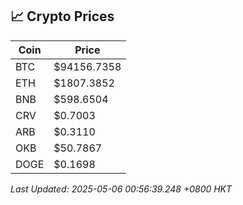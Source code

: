 ## 📈 Crypto Prices

| Coin | Price |
| ---- | ----- |
| BTC | $94156.7358 |
| ETH | $1807.3852 |
| BNB | $598.6504 |
| CRV | $0.7003 |
| ARB | $0.3110 |
| OKB | $50.7867 |
| DOGE | $0.1698 |

_Last Updated: 2025-05-06 00:56:39.248 +0800 HKT_